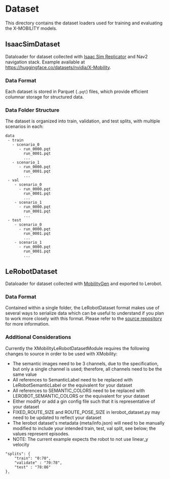 # Dataset

This directory contains the dataset loaders used for training and evaluating the X-MOBILITY models.

## IsaacSimDataset
Dataloader for dataset collected with [Isaac Sim Replicator](https://docs.omniverse.nvidia.com/isaacsim/latest/replicator_tutorials/index.html) and Nav2 navigation stack. Example available at https://huggingface.co/datasets/nvidia/X-Mobility.

### Data Format
Each dataset is stored in Parquet (`.pqt`) files, which provide efficient columnar storage for structured data.

### Data Folder Structure
The dataset is organized into train, validation, and test splits, with multiple scenarios in each:

```
data
 - train
   - scenario_0
      - run_0000.pqt
        run_0001.pqt
        ...
   - scenario_1
      - run_0000.pqt
        run_0001.pqt
        ...
 - val
    - scenario_0
      - run_0000.pqt
        run_0001.pqt
        ...
    - scenario_1
      - run_0000.pqt
        run_0001.pqt
        ...
 - test
    - scenario_0
      - run_0000.pqt
        run_0001.pqt
        ...
    - scenario_1
      - run_0000.pqt
        run_0001.pqt
        ...
```

## LeRobotDataset
Dataloader for dataset collected with [MobilityGen](https://github.com/NVLabs/MobilityGen) and exported to Lerobot.

### Data Format
Contained within a single folder, the LeRobotDataset format makes use of several ways to serialize data which can be 
useful to understand if you plan to work more closely with this format. Please refer to the 
[source repository](https://github.com/huggingface/lerobot/tree/main) for more information.

### Additional Considerations
Currently the XMobilityLeRobotDatasetModule requires the following changes to source in order to be used with XMobility:
 - The semantic images need to be 3 channels, due to the specification, but only a single channel is used; therefore, all channels need to be the same value
 - All references to SemanticLabel need to be replaced with LeRobotSemanticLabel or the equivalent for your dataset
 - All references to SEMANTIC_COLORS need to be replaced with LEROBOT_SEMANTIC_COLORS or the equivalent for your dataset
 - Either modify or add a gin config file such that it is representative of your dataset
 - FIXED_ROUTE_SIZE and ROUTE_POSE_SIZE in lerobot_dataset.py may need to be updated to reflect your dataset
 - The lerobot dataset's metadata (meta/info.json) will need to be manually modified to include your intended train, test, val split, see below; the values represent episodes.
 - NOTE: The current example expects the robot to not use linear_y velocity

```
"splits": {
    "train": "0:70",
    "validate" : "70:78",
    "test" : "78:86"
},
```
